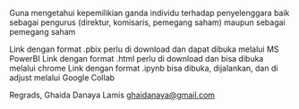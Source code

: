 Guna mengetahui kepemilikian ganda individu terhadap penyelenggara baik sebagai pengurus (direktur, komisaris, pemegang saham) maupun sebagai pemegang saham

Link dengan format .pbix perlu di download dan dapat dibuka melalui MS PowerBI
Link dengan format .html perlu di download dan bisa dibuka melalui chrome 
Link dengan format .ipynb bisa dibuka, dijalankan, dan di adjust melalui Google Collab

Regrads,
Ghaida Danaya Lamis
ghaidanaya@gmail.com
